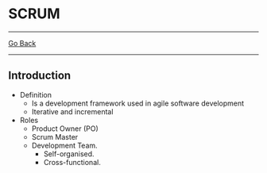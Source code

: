 # SCRUM
---
[Go Back](UNIOVI/3S2_IntSys/README.md)

---
## Introduction
- Definition
	- Is a development framework used in agile software development
	- Iterative and incremental
- Roles
	- Product Owner (PO)
	- Scrum Master
	- Development Team.
		- Self-organised.
		- Cross-functional.
